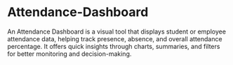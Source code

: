 # Attendance-Dashboard
An Attendance Dashboard is a visual tool that displays student or employee attendance data, helping track presence, absence, and overall attendance percentage. It offers quick insights through charts, summaries, and filters for better monitoring and decision-making.

